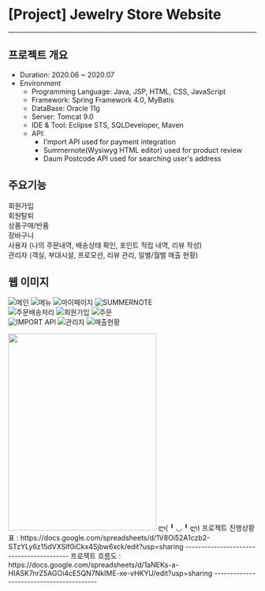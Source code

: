 # **[Project] Jewelry Store Website**
***
## 프로젝트 개요

* Duration: 2020.06 ~ 2020.07   
* Environment   
   - Programming Language: Java, JSP, HTML, CSS, JavaScript   
   - Framework: Spring Framework 4.0, MyBatis   
   - DataBase: Oracle 11g    
   - Server: Tomcat 9.0       
   - IDE & Tool: Eclipse STS, SQLDeveloper, Maven   
   - API:        
     - I'mport API used for payment integration       
     - Summernote(Wysiwyg HTML editor) used for product review      
     - Daum Postcode API used for searching user's address      
## 주요기능  
회원가입    
회원탈퇴     
상품구매/반품    
장바구니     
사용자 (나의 주문내역, 배송상태 확인, 포인트 적립 내역, 리뷰 작성)     
관리자 (객실, 부대시설, 프로모션, 리뷰 관리, 일별/월별 매출 현황)   

## 웹 이미지   
![메인](https://user-images.githubusercontent.com/62457271/104874499-705c5d80-5996-11eb-89cc-5d6e788a4a07.png)
![메뉴](https://user-images.githubusercontent.com/62457271/104874515-781c0200-5996-11eb-88ae-de760395b33d.png)
![마이페이지](https://user-images.githubusercontent.com/62457271/104874531-8407c400-5996-11eb-8cc7-cc74c7db95cd.png)
![SUMMERNOTE](https://user-images.githubusercontent.com/62457271/104874543-89fda500-5996-11eb-923c-35ae534ca777.png)   
![주문배송처리](https://user-images.githubusercontent.com/62457271/104874562-91bd4980-5996-11eb-8972-c10a8e8fb81f.png)
![회원가입](https://user-images.githubusercontent.com/62457271/104874576-9681fd80-5996-11eb-8f5e-95858e9bcb62.png)
![주문](https://user-images.githubusercontent.com/62457271/104874609-aac5fa80-5996-11eb-8233-6c83196f7252.png)   
![IMPORT API](https://user-images.githubusercontent.com/62457271/104874612-abf72780-5996-11eb-9256-e2ce1e1a2d14.png)
![관리자](https://user-images.githubusercontent.com/62457271/104874613-ac8fbe00-5996-11eb-86ec-c0419c092705.png)
![매출현황](https://user-images.githubusercontent.com/62457271/104874614-ac8fbe00-5996-11eb-8b8f-d79eeba09263.png)   


<img src="https://user-images.githubusercontent.com/62457271/104874499-705c5d80-5996-11eb-89cc-5d6e788a4a07.png"  width="300" height="400">
ლ( ╹ ◡ ╹ ლ) 
프로젝트 진행상황표 : https://docs.google.com/spreadsheets/d/1V8Oi52A1czb2-STzYLy6z15dVXSlf0iCkx4Sjbw6xck/edit?usp=sharing
-----------------------------------------
프로젝트 흐름도 : https://docs.google.com/spreadsheets/d/1aNEKs-a-HIASK7nrZ5AGOi4cE5QN7NkIME-xe-vHKYU/edit?usp=sharing
-----------------------------------------
